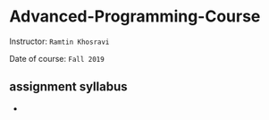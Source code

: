 # Advanced-Programming-Course


Instructor: `Ramtin Khosravi`

Date of course: `Fall 2019`


assignment syllabus
-
-
